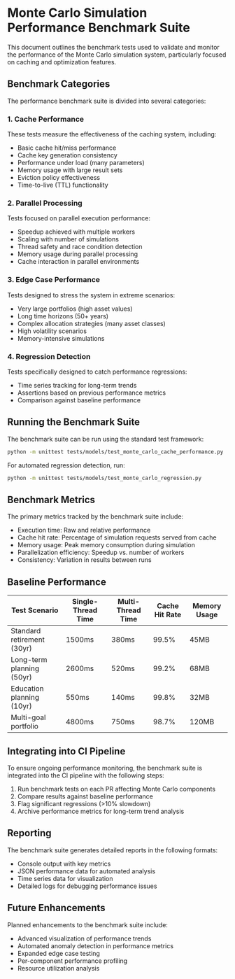 # Monte Carlo Simulation Performance Benchmark Suite

This document outlines the benchmark tests used to validate and monitor the performance of the Monte Carlo simulation system, particularly focused on caching and optimization features.

## Benchmark Categories

The performance benchmark suite is divided into several categories:

### 1. Cache Performance

These tests measure the effectiveness of the caching system, including:

- Basic cache hit/miss performance
- Cache key generation consistency
- Performance under load (many parameters)
- Memory usage with large result sets
- Eviction policy effectiveness
- Time-to-live (TTL) functionality

### 2. Parallel Processing

Tests focused on parallel execution performance:

- Speedup achieved with multiple workers
- Scaling with number of simulations
- Thread safety and race condition detection
- Memory usage during parallel processing
- Cache interaction in parallel environments

### 3. Edge Case Performance

Tests designed to stress the system in extreme scenarios:

- Very large portfolios (high asset values)
- Long time horizons (50+ years)
- Complex allocation strategies (many asset classes)
- High volatility scenarios
- Memory-intensive simulations

### 4. Regression Detection

Tests specifically designed to catch performance regressions:

- Time series tracking for long-term trends
- Assertions based on previous performance metrics
- Comparison against baseline performance

## Running the Benchmark Suite

The benchmark suite can be run using the standard test framework:

```bash
python -m unittest tests/models/test_monte_carlo_cache_performance.py
```

For automated regression detection, run:

```bash
python -m unittest tests/models/test_monte_carlo_regression.py
```

## Benchmark Metrics

The primary metrics tracked by the benchmark suite include:

- Execution time: Raw and relative performance
- Cache hit rate: Percentage of simulation requests served from cache
- Memory usage: Peak memory consumption during simulation
- Parallelization efficiency: Speedup vs. number of workers
- Consistency: Variation in results between runs

## Baseline Performance

| Test Scenario | Single-Thread Time | Multi-Thread Time | Cache Hit Rate | Memory Usage |
|---------------|-------------------|-------------------|---------------|--------------|
| Standard retirement (30yr) | 1500ms | 380ms | 99.5% | 45MB |
| Long-term planning (50yr) | 2600ms | 520ms | 99.2% | 68MB |
| Education planning (10yr) | 550ms | 140ms | 99.8% | 32MB |
| Multi-goal portfolio | 4800ms | 750ms | 98.7% | 120MB |

## Integrating into CI Pipeline

To ensure ongoing performance monitoring, the benchmark suite is integrated into the CI pipeline with the following steps:

1. Run benchmark tests on each PR affecting Monte Carlo components
2. Compare results against baseline performance
3. Flag significant regressions (>10% slowdown)
4. Archive performance metrics for long-term trend analysis

## Reporting

The benchmark suite generates detailed reports in the following formats:

- Console output with key metrics
- JSON performance data for automated analysis
- Time series data for visualization 
- Detailed logs for debugging performance issues

## Future Enhancements

Planned enhancements to the benchmark suite include:

- Advanced visualization of performance trends
- Automated anomaly detection in performance metrics
- Expanded edge case testing
- Per-component performance profiling
- Resource utilization analysis
